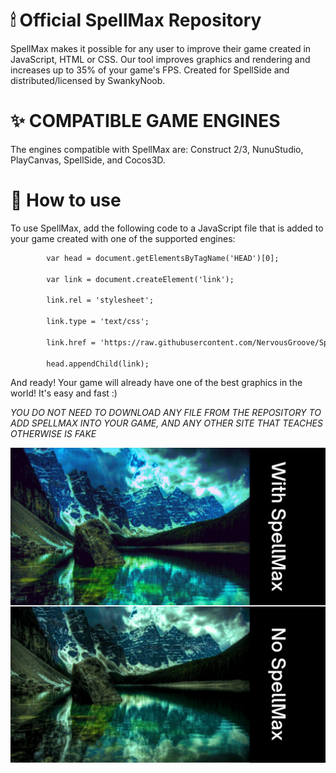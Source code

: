# 🕯 Official SpellMax Repository

SpellMax makes it possible for any user to improve their game created in JavaScript, HTML or CSS. Our tool improves graphics and rendering and increases up to 35% of your game's FPS. Created for SpellSide and distributed/licensed by SwankyNoob.

# ✨ COMPATIBLE GAME ENGINES

The engines compatible with SpellMax are:
Construct 2/3, NunuStudio, PlayCanvas, SpellSide, and Cocos3D.

# 🍕 How to use
To use SpellMax, add the following code to a JavaScript file that is added to your game created with one of the supported engines:
```html
        var head = document.getElementsByTagName('HEAD')[0];
 
        var link = document.createElement('link');
 
        link.rel = 'stylesheet';
     
        link.type = 'text/css';
     
        link.href = 'https://raw.githubusercontent.com/NervousGroove/SpellMax/main/main.css';
 
        head.appendChild(link);
```
And ready! Your game will already have one of the best graphics in the world! It's easy and fast :)

*YOU DO NOT NEED TO DOWNLOAD ANY FILE FROM THE REPOSITORY TO ADD SPELLMAX INTO YOUR GAME, AND ANY OTHER SITE THAT TEACHES OTHERWISE IS FAKE*

![alt text](https://github.com/NervousGroove/SpellMax/blob/main/SpellMax.png)



